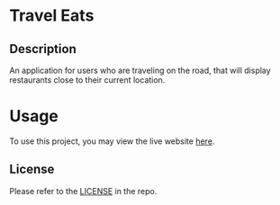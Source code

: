 # Travel Eats

## Description

An application for users who are traveling on the road, that will display restaurants close to their current location.

# Usage

To use this project, you may view the live website [here](https://ashoener.github.io/travel-eats/).

<!-- TODO: Actual usage information -->

## License

Please refer to the [LICENSE](/LICENSE) in the repo.
